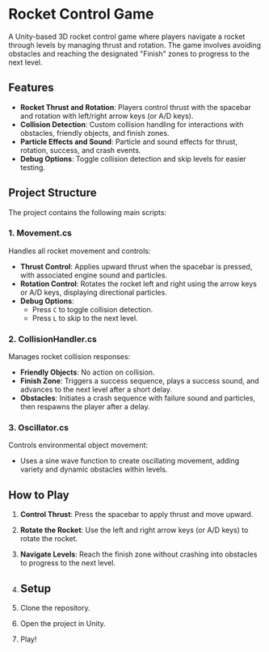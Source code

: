 # Rocket Control Game

A Unity-based 3D rocket control game where players navigate a rocket through levels by managing thrust and rotation. The game involves avoiding obstacles and reaching the designated "Finish" zones to progress to the next level.

## Features

- **Rocket Thrust and Rotation**: Players control thrust with the spacebar and rotation with left/right arrow keys (or A/D keys).
- **Collision Detection**: Custom collision handling for interactions with obstacles, friendly objects, and finish zones.
- **Particle Effects and Sound**: Particle and sound effects for thrust, rotation, success, and crash events.
- **Debug Options**: Toggle collision detection and skip levels for easier testing.

## Project Structure

The project contains the following main scripts:

### 1. Movement.cs

Handles all rocket movement and controls:
- **Thrust Control**: Applies upward thrust when the spacebar is pressed, with associated engine sound and particles.
- **Rotation Control**: Rotates the rocket left and right using the arrow keys or A/D keys, displaying directional particles.
- **Debug Options**: 
  - Press `C` to toggle collision detection.
  - Press `L` to skip to the next level.

### 2. CollisionHandler.cs

Manages rocket collision responses:
- **Friendly Objects**: No action on collision.
- **Finish Zone**: Triggers a success sequence, plays a success sound, and advances to the next level after a short delay.
- **Obstacles**: Initiates a crash sequence with failure sound and particles, then respawns the player after a delay.

### 3. Oscillator.cs

Controls environmental object movement:
- Uses a sine wave function to create oscillating movement, adding variety and dynamic obstacles within levels.

## How to Play

1. **Control Thrust**: Press the spacebar to apply thrust and move upward.
2. **Rotate the Rocket**: Use the left and right arrow keys (or A/D keys) to rotate the rocket.
3. **Navigate Levels**: Reach the finish zone without crashing into obstacles to progress to the next level.

4. ## Setup

1. Clone the repository.
2. Open the project in Unity.
3. Play!


